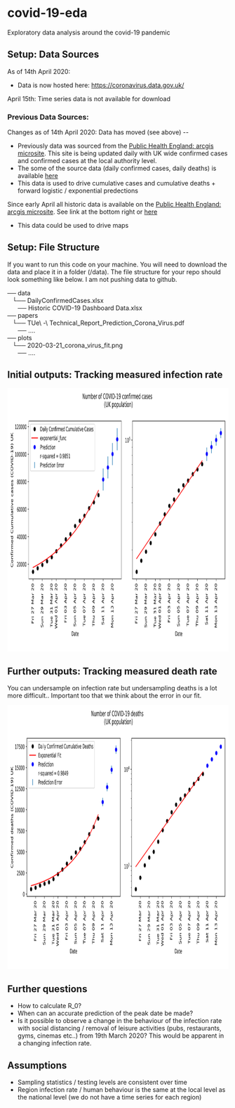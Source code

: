 # covid-19-eda
Exploratory data analysis around the covid-19 pandemic 

## Setup: Data Sources

As of 14th April 2020:
* Data is now hosted here: https://coronavirus.data.gov.uk/

April 15th: Time series data is not available for download 


### Previous Data Sources:

Changes as of 14th April 2020: Data has moved (see above) --

* Previously data was sourced from the [Public Health England: arcgis microsite](https://www.arcgis.com/apps/opsdashboard/index.html#/f94c3c90da5b4e9f9a0b19484dd4bb14). This site is being updated daily with UK wide confirmed cases and confirmed cases at the local authority level. 
* The some of the source data (daily confirmed cases, daily deaths) is available [here](https://www.arcgis.com/home/item.html?id=e5fd11150d274bebaaf8fe2a7a2bda11)
* This data is used to drive cumulative cases and cumulative deaths + forward logistic / exponential predections

Since early April all historic data is available on the [Public Health England: arcgis microsite](https://www.arcgis.com/apps/opsdashboard/index.html#/f94c3c90da5b4e9f9a0b19484dd4bb14). See link at the bottom right or [here](https://fingertips.phe.org.uk/documents/Historic%20COVID-19%20Dashboard%20Data.xlsx)
* This data could be used to drive maps

## Setup: File Structure 

If you want to run this code on your machine. You will need to download the data and place it in a folder (/data). The file structure for your repo should look something like below. I am not pushing data to github. 

── data  
   └── DailyConfirmedCases.xlsx  
      ── Historic COVID-19 Dashboard Data.xlsx   
── papers  
   └── TUe\ -\ Technical_Report_Prediction_Corona_Virus.pdf  
      ──  ....  
── plots  
   └── 2020-03-21_corona_virus_fit.png   
       ──  ....  


## Initial outputs: Tracking measured infection rate

<center>
<img src="https://github.com/jdzool/covid-19-eda/blob/master/plots/2020-04-10_corona_virus_fit.png" height="600">
</center>

## Further outputs: Tracking measured death rate 
You can undersample on infection rate but undersampling deaths is a lot more difficult.. Important too that we think about the error in our fit. 

<center>
<img src="https://github.com/jdzool/covid-19-eda/blob/master/plots/2020-04-10_corona_virus_fit_deaths.png" height="600">
</center>


## Further questions  

* How to calculate R_0?  
* When can an accurate prediction of the peak date be made? 
* Is it possible to observe a change in the behaviour of the infection rate with social distancing / removal of leisure activities (pubs, restaurants, gyms, cinemas etc..) from 19th March 2020? This would be apparent in a changing infection rate. 

## Assumptions
* Sampling statistics / testing levels are consistent over time
* Region infection rate / human behaviour is the same at the local level as the national level (we do not have a time series for each region)